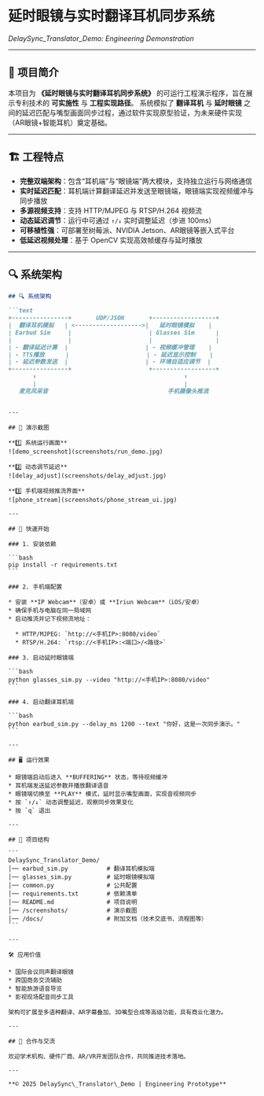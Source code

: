 # 延时眼镜与实时翻译耳机同步系统

*DelaySync_Translator_Demo: Engineering Demonstration*

---

## 📖 项目简介

本项目为 **《延时眼镜与实时翻译耳机同步系统》** 的可运行工程演示程序，旨在展示专利技术的 **可实施性** 与 **工程实现路径**。
系统模拟了 **翻译耳机** 与 **延时眼镜** 之间的延迟匹配与嘴型画面同步过程，通过软件实现原型验证，为未来硬件实现（AR眼镜+智能耳机）奠定基础。

---

## 🏗 工程特点

- **完整双端架构**：包含“耳机端”与“眼镜端”两大模块，支持独立运行与网络通信
- **实时延迟匹配**：耳机端计算翻译延迟并发送至眼镜端，眼镜端实现视频缓冲与同步播放
- **多源视频支持**：支持 HTTP/MJPEG 与 RTSP/H.264 视频流
- **动态延迟调节**：运行中可通过 `↑/↓` 实时调整延迟（步进 100ms）
- **可移植性强**：可部署至树莓派、NVIDIA Jetson、AR眼镜等嵌入式平台
- **低延迟视频处理**：基于 OpenCV 实现高效帧缓存与延时播放

---

## 🔍 系统架构
````markdown
## 🔍 系统架构

```text
+----------------+       UDP/JSON       +------------------+
|  翻译耳机模拟   | <------------------->|   延时眼镜模拟    |
| Earbud Sim     |                      | Glasses Sim      |
|                |                      |                  |
| - 翻译延迟计算  |                      | - 视频缓冲管理    |
| - TTS播放      |                      | - 延迟显示控制    |
| - 延迟参数发送  |                      | - 环境自适应调节  |
+----------------+                      +------------------+
       ↑                                          ↑
       |                                          |
   麦克风采音                                  手机摄像头推流
````

````

---

## 📸 演示截图

**1️⃣ 系统运行画面**
![demo_screenshot](screenshots/run_demo.jpg)

**2️⃣ 动态调节延迟**
![delay_adjust](screenshots/delay_adjust.jpg)

**3️⃣ 手机端视频推流界面**
![phone_stream](screenshots/phone_stream_ui.jpg)

---

## 🚀 快速开始

### 1. 安装依赖

```bash
pip install -r requirements.txt
```

### 2. 手机端配置

* 安装 **IP Webcam**（安卓）或 **Iriun Webcam**（iOS/安卓）
* 确保手机与电脑在同一局域网
* 启动推流并记下视频流地址：

  * HTTP/MJPEG: `http://<手机IP>:8080/video`
  * RTSP/H.264: `rtsp://<手机IP>:<端口>/<路径>`

### 3. 启动延时眼镜端

```bash
python glasses_sim.py --video "http://<手机IP>:8080/video"
```

### 4. 启动翻译耳机端

```bash
python earbud_sim.py --delay_ms 1200 --text "你好，这是一次同步演示。"
```

---

## 🖥 运行效果

* 眼镜端启动后进入 **BUFFERING** 状态，等待视频缓冲
* 耳机端发送延迟参数并播放翻译语音
* 眼镜端切换至 **PLAY** 模式，延时显示嘴型画面，实现音视频同步
* 按 `↑/↓` 动态调整延迟，观察同步效果变化
* 按 `q` 退出

---

## 📂 项目结构

```
DelaySync_Translator_Demo/
│── earbud_sim.py           # 翻译耳机模拟端
│── glasses_sim.py          # 延时眼镜模拟端
│── common.py               # 公共配置
│── requirements.txt        # 依赖清单
│── README.md               # 项目说明
│── /screenshots/           # 演示截图
│── /docs/                  # 附加文档（技术交底书、流程图等）
```

---

🛠 应用价值

* 国际会议同声翻译眼镜
* 跨国商务交流辅助
* 智能旅游语音导览
* 影视现场配音同步工具

架构可扩展至多语种翻译、AR字幕叠加、3D嘴型合成等高级功能，具有商业化潜力。

---

## 🤝 合作与交流

欢迎学术机构、硬件厂商、AR/VR开发团队合作，共同推进技术落地。

---

**© 2025 DelaySync\_Translator\_Demo | Engineering Prototype**
